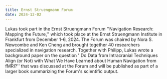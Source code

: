 ```yaml
---
title: Ernst Struengmann Forum
date: 2024-12-02
---
```


Lukas took part in the Ernst Struengmann Forum ''Navigation Research: Mapping the Future,'' which took place at the Ernst Struengmann Institute in Frankfurt from December 1-6, 2024. The Forum was chaired by Nora S. Newcombe and Ken Cheng and brought together 40 researchers specialized in navigation research. Together with Philipp, Lukas wrote a background paper on the question ''Do Data from Intracranial Techniques Align (or Not) with What We Have Learned about Human Navigation from fMRI?'' that was discussed at the Forum and will be published as part of a larger book summarizing the Forum's scientific output.

<!--more-->


